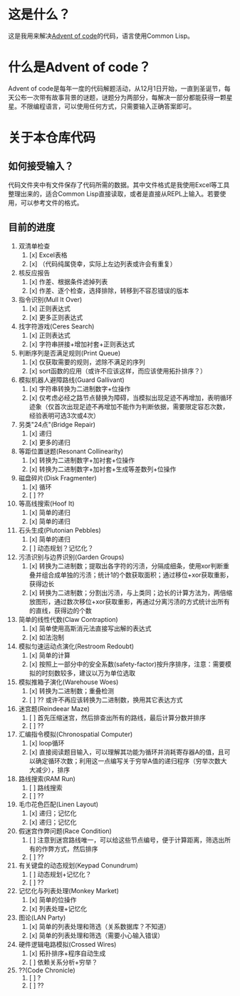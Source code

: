 # 这是什么？
这是我用来解决[Advent of code](https://adventofcode.com)的代码，语言使用Common Lisp。

# 什么是Advent of code？
Advent of code是每年一度的代码解题活动，从12月1日开始，一直到圣诞节，每天公布一次带有故事背景的谜题，谜题分为两部分，每解决一部分都能获得一颗星星。不限编程语言，可以使用任何方式，只需要输入正确答案即可。

# 关于本仓库代码
## 如何接受输入？
代码文件夹中有文件保存了代码所需的数据。其中文件格式是我使用Excel等工具整理出来的，适合Common Lisp直接读取，或者是直接从REPL上输入。若要使用，可以参考文件的格式。

## 目前的进度
1. 双清单检查
   1. [x] Excel表格
   2. [x] （代码纯属侥幸，实际上左边列表或许会有重复）
2. 核反应报告
   1. [x] 作差、根据条件滤掉列表
   2. [x] 作差、逐个检查，选择排除，转移到不容忍错误的版本
3. 指令识别(Mull It Over)
   1. [x] 正则表达式
   2. [x] 更多正则表达式
4. 找字符游戏(Ceres Search)
   1. [x] 正则表达式
   2. [x] 字符串拼接+增加衬套+正则表达式
5. 判断序列是否满足规则(Print Queue)
   1. [x] 仅获取需要的规则，滤除不满足的序列
   2. [x] sort函数的应用（或许不应该这样，而应该使用拓扑排序？）
6. 模拟机器人避障路线(Guard Gallivant)
   1. [x] 字符串转换为二进制数字+位操作
   2. [x] 仅考虑必经之路节点替换为障碍，当模拟出现足迹不再增加，表明循环迹象（仅首次出现足迹不再增加不能作为判断依据，需要限定容忍次数，经验表明可选3次或4次）
7. 另类"24点"(Bridge Repair)
   1. [x] 递归
   2. [x] 更多的递归
8. 等距位置谜题(Resonant Collinearity)
   1. [x] 转换为二进制数字+加衬套+位操作
   2. [x] 转换为二进制数字+加衬套+生成等差数列+位操作
9. 磁盘碎片(Disk Fragmenter)
   1. [x] 循环
   2. [ ] ??
10. 等高线搜索(Hoof It)
    1. [x] 简单的递归
    2. [x] 简单的递归
11. 石头生成(Plutonian Pebbles)
    1. [x] 简单的递归
    2. [ ] 动态规划？记忆化？
12. 污渍识别与边界识别(Garden Groups)
    1. [x] 转换为二进制数；提取出各字符的污渍，分隔成细条，使用xor判断重叠并组合成单独的污渍；统计1的个数获取面积；通过移位+xor获取重影，获得边长
    2. [x] 转换为二进制数；分割出污渍，与上类同；边长的计算方法为，两倍缩放图形，通过数次移位+xor获取重影，再通过分离污渍的方式统计出所有的直线，获得边的个数
13. 简单的线性代数(Claw Contraption)
    1. [x] 简单使用高斯消元法直接写出解的表达式
    2. [x] 如法泡制
14. 模拟匀速运动点演化(Restroom Redoubt)
    1. [x] 简单的计算
    2. [x] 按照上一部分中的安全系数(safety-factor)按升序排序，注意：需要模拟的时刻数较多，建议以万为单位选取
15. 模拟推箱子演化(Warehouse Woes)
    1. [x] 转换为二进制数；重叠检测
    2. [ ] ?? 或许不再应该转换为二进制数，换用其它表达方式
16. 迷宫题(Reindeear Maze)
    1. [ ] 首先压缩迷宫，然后排查出所有的路线，最后计算分数并排序
    2. [ ] ??
17. 汇编指令模拟(Chronospatial Computer)
    1. [x] loop循环
    2. [x] 直接阅读题目输入，可以理解其功能为循环并消耗寄存器A的值，且可以确定循环次数；利用这一点编写关于穷举A值的递归程序（穷举次数大大减少），排序
18. 路线搜索(RAM Run)
    1. [ ] 路线搜索
    2. [ ] ??
19. 毛巾花色匹配(Linen Layout)
    1. [x] 递归；记忆化
    2. [x] 递归；记忆化
20. 假迷宫作弊问题(Race Condition)
    1. [ ] 注意到迷宫路线唯一，可以给这些节点编号，便于计算距离，筛选出所有的作弊方式，然后排序
    2. [ ] ??
21. 有关键盘的动态规划(Keypad Conundrum)
    1. [ ] 动态规划+记忆化？
    2. [ ] ??
22. 记忆化与列表处理(Monkey Market)
    1. [x] 简单的位操作
    2. [x] 列表处理+记忆化
23. 图论(LAN Party)
    1. [x] 简单的列表处理和筛选（关系数据库？不知道）
    2. [x] 简单的列表处理和筛选（需要小心输入错误）
24. 硬件逻辑电路模拟(Crossed Wires)
    1. [x] 拓扑排序+程序自动生成
    2. [ ] 依赖关系分析+穷举？
25. ??(Code Chronicle)
    1. [ ] ?
    2. [ ] ??
